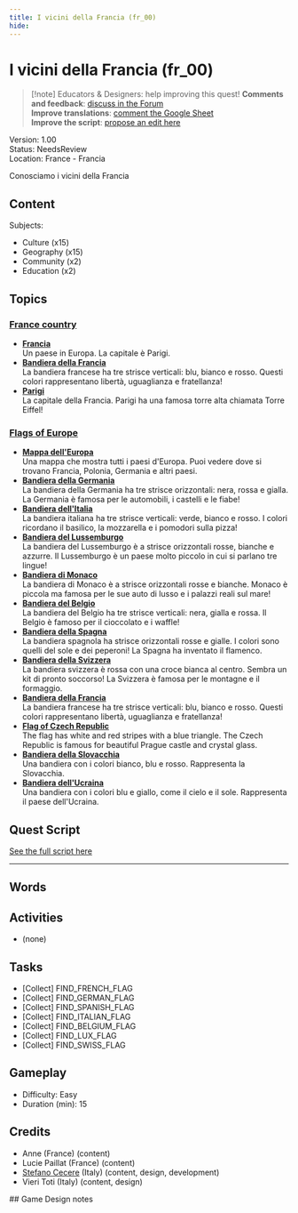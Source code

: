 ```yaml
---
title: I vicini della Francia (fr_00)
hide:
---
```


# I vicini della Francia (fr_00)
> [!note] Educators & Designers: help improving this quest!
> **Comments and feedback**: [discuss in the Forum](https://antura.discourse.group/t/fr-00-the-neighbors-of-france/22)  
> **Improve translations**: [comment the Google Sheet](https://docs.google.com/spreadsheets/d/1FPFOy8CHor5ArSg57xMuPAG7WM27-ecDOiU-OmtHgjw/edit?gid=1044148815#gid=1044148815)  
> **Improve the script**: [propose an edit here](https://github.com/vgwb/Antura/blob/main/Assets/_discover/_quests/FR_00%20Geo%20France/FR_00%20Geo%20France%20-%20Yarn%20Script.yarn)  

Version: 1.00  
Status: NeedsReview  
Location: France - Francia

Conosciamo i vicini della Francia

## Content
Subjects: 

  - Culture (x15)
  - Geography (x15)
  - Community (x2)
  - Education (x2)

## Topics
### [France country](../../topics/index.md#france-country)

  - **[Francia](../../cards/index.md#country_france)**  
    Un paese in Europa. La capitale è Parigi.  
  - **[Bandiera della Francia](../../cards/index.md#flag_france)**  
    La bandiera francese ha tre strisce verticali: blu, bianco e rosso. Questi colori rappresentano libertà, uguaglianza e fratellanza!  
  - **[Parigi](../../cards/index.md#capital_paris)**  
    La capitale della Francia. Parigi ha una famosa torre alta chiamata Torre Eiffel!  
### [Flags of Europe](../../topics/index.md#flags_euroe)

  - **[Mappa dell'Europa](../../cards/index.md#concept_europe_map)**  
    Una mappa che mostra tutti i paesi d'Europa. Puoi vedere dove si trovano Francia, Polonia, Germania e altri paesi.  
  - **[Bandiera della Germania](../../cards/index.md#flag_germany)**  
    La bandiera della Germania ha tre strisce orizzontali: nera, rossa e gialla. La Germania è famosa per le automobili, i castelli e le fiabe!  
  - **[Bandiera dell'Italia](../../cards/index.md#flag_italy)**  
    La bandiera italiana ha tre strisce verticali: verde, bianco e rosso. I colori ricordano il basilico, la mozzarella e i pomodori sulla pizza!  
  - **[Bandiera del Lussemburgo](../../cards/index.md#flag_luxembourg)**  
    La bandiera del Lussemburgo è a strisce orizzontali rosse, bianche e azzurre. Il Lussemburgo è un paese molto piccolo in cui si parlano tre lingue!  
  - **[Bandiera di Monaco](../../cards/index.md#flag_monaco)**  
    La bandiera di Monaco è a strisce orizzontali rosse e bianche. Monaco è piccola ma famosa per le sue auto di lusso e i palazzi reali sul mare!  
  - **[Bandiera del Belgio](../../cards/index.md#flag_belgium)**  
    La bandiera del Belgio ha tre strisce verticali: nera, gialla e rossa. Il Belgio è famoso per il cioccolato e i waffle!  
  - **[Bandiera della Spagna](../../cards/index.md#flag_spain)**  
    La bandiera spagnola ha strisce orizzontali rosse e gialle. I colori sono quelli del sole e dei peperoni! La Spagna ha inventato il flamenco.  
  - **[Bandiera della Svizzera](../../cards/index.md#flag_switzerland)**  
    La bandiera svizzera è rossa con una croce bianca al centro. Sembra un kit di pronto soccorso! La Svizzera è famosa per le montagne e il formaggio.  
  - **[Bandiera della Francia](../../cards/index.md#flag_france)**  
    La bandiera francese ha tre strisce verticali: blu, bianco e rosso. Questi colori rappresentano libertà, uguaglianza e fratellanza!  
  - **[Flag of Czech Republic](../../cards/index.md#flag_czech_republic)**  
    The flag has white and red stripes with a blue triangle. The Czech Republic is famous for beautiful Prague castle and crystal glass.  
  - **[Bandiera della Slovacchia](../../cards/index.md#flag_slovakia)**  
    Una bandiera con i colori bianco, blu e rosso. Rappresenta la Slovacchia.  
  - **[Bandiera dell'Ucraina](../../cards/index.md#flag_ukraine)**  
    Una bandiera con i colori blu e giallo, come il cielo e il sole. Rappresenta il paese dell'Ucraina.  

## Quest Script

[See the full script here](./fr_00-script.md)

---

## Words
## Activities
- (none)

## Tasks
- [Collect] FIND_FRENCH_FLAG
- [Collect] FIND_GERMAN_FLAG
- [Collect] FIND_SPANISH_FLAG
- [Collect] FIND_ITALIAN_FLAG
- [Collect] FIND_BELGIUM_FLAG
- [Collect] FIND_LUX_FLAG
- [Collect] FIND_SWISS_FLAG
## Gameplay
- Difficulty: Easy
- Duration (min): 15
## Credits
- Anne (France) (content)
- Lucie Paillat (France) (content)
- [Stefano Cecere](https://stefanocecere.com) (Italy) (content, design, development)
- Vieri Toti (Italy) (content, design)

## Game Design notes


